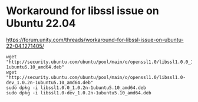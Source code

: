 # Workaround for libssl issue on Ubuntu 22.04
https://forum.unity.com/threads/workaround-for-libssl-issue-on-ubuntu-22-04.1271405/

```
wget "http://security.ubuntu.com/ubuntu/pool/main/o/openssl1.0/libssl1.0.0_1.0.2n-1ubuntu5.10_amd64.deb"
wget "http://security.ubuntu.com/ubuntu/pool/main/o/openssl1.0/libssl1.0-dev_1.0.2n-1ubuntu5.10_amd64.deb"
sudo dpkg -i libssl1.0.0_1.0.2n-1ubuntu5.10_amd64.deb
sudo dpkg -i libssl1.0-dev_1.0.2n-1ubuntu5.10_amd64.deb 
```
